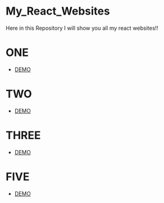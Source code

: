 # My_React_Websites
Here in this Repository I will show you all my react websites!!
# ONE
- [DEMO]()
# TWO
- [DEMO]()
# THREE
- [DEMO]()
# FIVE
- [DEMO]()
